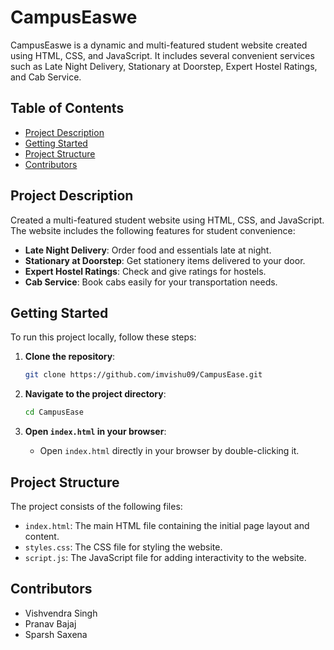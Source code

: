 # CampusEaswe

CampusEaswe is a dynamic and multi-featured student website created using HTML, CSS, and JavaScript. It includes several convenient services such as Late Night Delivery, Stationary at Doorstep, Expert Hostel Ratings, and Cab Service.

## Table of Contents

- [Project Description](#project-description)
- [Getting Started](#getting-started)
- [Project Structure](#project-structure)
- [Contributors](#contributors)

## Project Description

Created a multi-featured student website using HTML, CSS, and JavaScript. The website includes the following features for student convenience:
- **Late Night Delivery**: Order food and essentials late at night.
- **Stationary at Doorstep**: Get stationery items delivered to your door.
- **Expert Hostel Ratings**: Check and give ratings for hostels.
- **Cab Service**: Book cabs easily for your transportation needs.

## Getting Started

To run this project locally, follow these steps:

1. **Clone the repository**:
   ```sh
   git clone https://github.com/imvishu09/CampusEase.git
   ```

2. **Navigate to the project directory**:
   ```sh
   cd CampusEase
   ```

3. **Open `index.html` in your browser**:
   - Open `index.html` directly in your browser by double-clicking it.

## Project Structure

The project consists of the following files:

- `index.html`: The main HTML file containing the initial page layout and content.
- `styles.css`: The CSS file for styling the website.
- `script.js`: The JavaScript file for adding interactivity to the website.

## Contributors

- Vishvendra Singh
- Pranav Bajaj
- Sparsh Saxena

